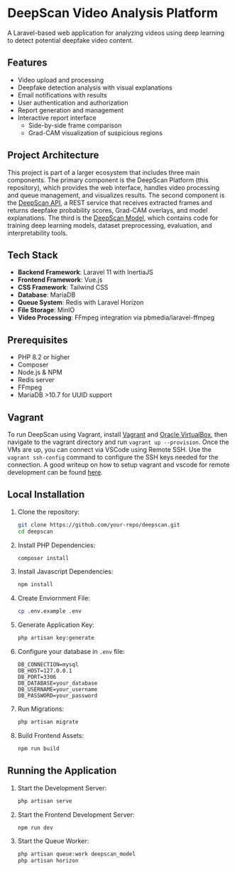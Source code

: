 # DeepScan Video Analysis Platform

A Laravel-based web application for analyzing videos using deep learning to detect potential deepfake video content.

## Features

- Video upload and processing
- Deepfake detection analysis with visual explanations
- Email notifications with results
- User authentication and authorization
- Report generation and management
- Interactive report interface
  - Side-by-side frame comparison
  - Grad-CAM visualization of suspicious regions

## Project Architecture

This project is part of a larger ecosystem that includes three main components. The primary component is the DeepScan Platform (this repository), which provides the web interface, handles video processing and queue management, and visualizes results. The second component is the [DeepScan API](https://github.com/recluzegeek/deepscan-api), a REST service that receives extracted frames and returns deepfake probability scores, Grad-CAM overlays, and model explanations. The third is the [DeepScan Model](https://github.com/recluzegeek/deepscan-model), which contains code for training deep learning models, dataset preprocessing, evaluation, and interpretability tools.

## Tech Stack

- **Backend Framework**: Laravel 11 with InertiaJS
- **Frontend Framework**: Vue.js
- **CSS Framework**: Tailwind CSS
- **Database**: MariaDB
- **Queue System**: Redis with Laravel Horizon
- **File Storage**: MinIO
- **Video Processing**: FFmpeg integration via pbmedia/laravel-ffmpeg

## Prerequisites

- PHP 8.2 or higher
- Composer
- Node.js & NPM
- Redis server
- FFmpeg
- MariaDB >10.7 for UUID support

## Vagrant

To run DeepScan using Vagrant, install [Vagrant](https://developer.hashicorp.com/vagrant/install) and [Oracle VirtualBox](https://www.virtualbox.org/wiki/Downloads), then navigate to the vagrant directory and run `vagrant up --provision`. Once the VMs are up, you can connect via VSCode using Remote SSH. Use the `vagrant ssh-config` command to configure the SSH keys needed for the connection. A good writeup on how to setup vagrant and vscode for remote development can be found [here](https://iximiuz.com/en/posts/how-to-setup-development-environment/).

## Local Installation

1. Clone the repository:

   ```bash
   git clone https://github.com/your-repo/deepscan.git
   cd deepscan
   ```

2. Install PHP Dependencies:

    ```bash
    composer install
    ```

3. Install Javascript Dependencies:

    ```bash
    npm install
    ```

4. Create Enviornment File:

    ```bash
    cp .env.example .env
    ```

5. Generate Application Key:

    ```bash
    php artisan key:generate
    ```

6. Configure your database in `.env` file:

    ```env
    DB_CONNECTION=mysql
    DB_HOST=127.0.0.1
    DB_PORT=3306
    DB_DATABASE=your_database
    DB_USERNAME=your_username
    DB_PASSWORD=your_password
    ```

7. Run Migrations:

    ```bash
    php artisan migrate
    ```

8. Build Frontend Assets:

    ```bash
    npm run build
    ```

## Running the Application

1. Start the Development Server:

    ```bash
    php artisan serve
    ```

2. Start the Frontend Development Server:

    ```bash
    npm run dev
    ```

3. Start the Queue Worker:

    ```bash
    php artisan queue:work deepscan_model
    php artisan horizon
    ```

